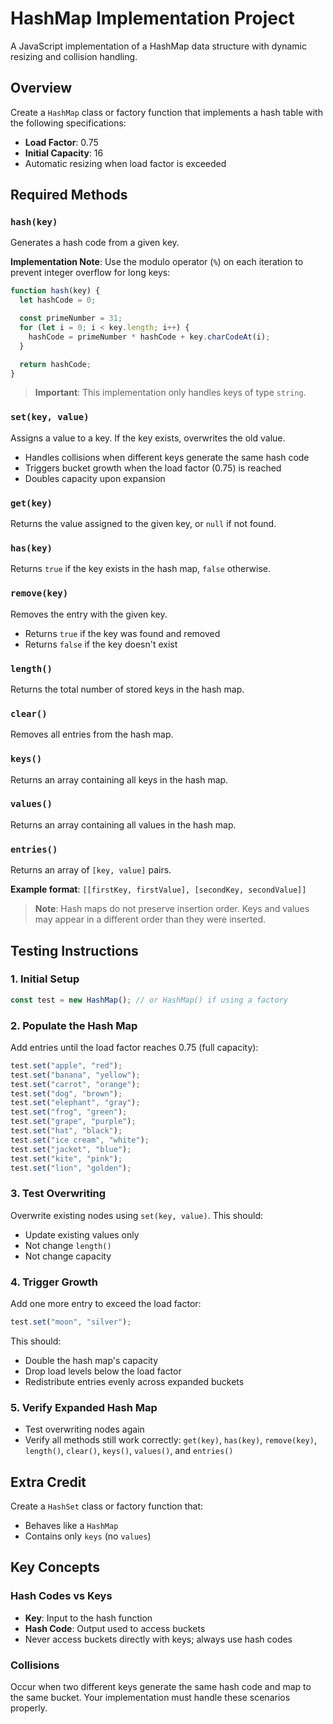 # HashMap Implementation Project

A JavaScript implementation of a HashMap data structure with dynamic resizing and collision handling.

## Overview

Create a `HashMap` class or factory function that implements a hash table with the following specifications:

- **Load Factor**: 0.75
- **Initial Capacity**: 16
- Automatic resizing when load factor is exceeded

## Required Methods

### `hash(key)`

Generates a hash code from a given key.

**Implementation Note**: Use the modulo operator (`%`) on each iteration to prevent integer overflow for long keys:

```javascript
function hash(key) {
  let hashCode = 0;

  const primeNumber = 31;
  for (let i = 0; i < key.length; i++) {
    hashCode = primeNumber * hashCode + key.charCodeAt(i);
  }

  return hashCode;
}
```

> **Important**: This implementation only handles keys of type `string`.

### `set(key, value)`

Assigns a value to a key. If the key exists, overwrites the old value.

- Handles collisions when different keys generate the same hash code
- Triggers bucket growth when the load factor (0.75) is reached
- Doubles capacity upon expansion

### `get(key)`

Returns the value assigned to the given key, or `null` if not found.

### `has(key)`

Returns `true` if the key exists in the hash map, `false` otherwise.

### `remove(key)`

Removes the entry with the given key.

- Returns `true` if the key was found and removed
- Returns `false` if the key doesn't exist

### `length()`

Returns the total number of stored keys in the hash map.

### `clear()`

Removes all entries from the hash map.

### `keys()`

Returns an array containing all keys in the hash map.

### `values()`

Returns an array containing all values in the hash map.

### `entries()`

Returns an array of `[key, value]` pairs.

**Example format**: `[[firstKey, firstValue], [secondKey, secondValue]]`

> **Note**: Hash maps do not preserve insertion order. Keys and values may appear in a different order than they were inserted.

## Testing Instructions

### 1. Initial Setup

```javascript
const test = new HashMap(); // or HashMap() if using a factory
```

### 2. Populate the Hash Map

Add entries until the load factor reaches 0.75 (full capacity):

```javascript
test.set("apple", "red");
test.set("banana", "yellow");
test.set("carrot", "orange");
test.set("dog", "brown");
test.set("elephant", "gray");
test.set("frog", "green");
test.set("grape", "purple");
test.set("hat", "black");
test.set("ice cream", "white");
test.set("jacket", "blue");
test.set("kite", "pink");
test.set("lion", "golden");
```

### 3. Test Overwriting

Overwrite existing nodes using `set(key, value)`. This should:

- Update existing values only
- Not change `length()`
- Not change capacity

### 4. Trigger Growth

Add one more entry to exceed the load factor:

```javascript
test.set("moon", "silver");
```

This should:

- Double the hash map's capacity
- Drop load levels below the load factor
- Redistribute entries evenly across expanded buckets

### 5. Verify Expanded Hash Map

- Test overwriting nodes again
- Verify all methods still work correctly: `get(key)`, `has(key)`, `remove(key)`, `length()`, `clear()`, `keys()`, `values()`, and `entries()`

## Extra Credit

Create a `HashSet` class or factory function that:

- Behaves like a `HashMap`
- Contains only `keys` (no `values`)

## Key Concepts

### Hash Codes vs Keys

- **Key**: Input to the hash function
- **Hash Code**: Output used to access buckets
- Never access buckets directly with keys; always use hash codes

### Collisions

Occur when two different keys generate the same hash code and map to the same bucket. Your implementation must handle these scenarios properly.

